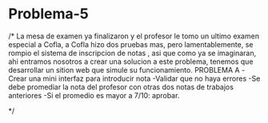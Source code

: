 # Problema-5
/*
La mesa de examen ya finalizaron y el profesor le tomo un ultimo examen especial a Cofla, a Cofla 
hizo dos pruebas mas, pero lamentablemente, se rompio el sistema de inscripcion de notas , asi que como
ya se imaginaran, ahi entramos nosotros a crear una solucion a este problema, tenemos que desarrollar
un sition web que simule su funcionamiento.
PROBLEMA A
-Crear una mini interfaz para introducir nota
-Validar que no haya errores
-Se debe promediar la nota del profesor con otras dos notas de trabajos anteriores
-Si el promedio es mayor a 7/10: aprobar.


*/
